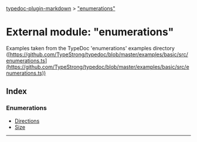 [typedoc-plugin-markdown](../README.md) > ["enumerations"](../modules/_enumerations_.md)

# External module: "enumerations"

Examples taken from the TypeDoc 'enumerations' examples directory ([https://github.com/TypeStrong/typedoc/blob/master/examples/basic/src/enumerations.ts](https://github.com/TypeStrong/typedoc/blob/master/examples/basic/src/enumerations.ts))

## Index

### Enumerations

* [Directions](../enums/_enumerations_.directions.md)
* [Size](../enums/_enumerations_.size.md)

---

